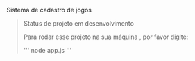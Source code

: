 Sistema de cadastro de jogos

>Status de projeto em desenvolvimento
>
>Para rodar esse projeto na sua máquina , por favor digite:
>
>'''
>node app.js
>'''
